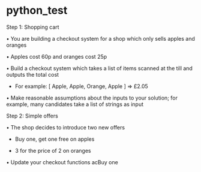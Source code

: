 # python_test

Step 1: Shopping cart

• You are building a checkout system for a shop which only sells apples and oranges

• Apples cost 60p and oranges cost 25p

• Build a checkout system which takes a list of items scanned at the till and outputs the total cost

- For example: [ Apple, Apple, Orange, Apple ] => £2.05

• Make reasonable assumptions about the inputs to your solution; for example, many candidates take a list of strings as input

Step 2: Simple offers

• The shop decides to introduce two new offers

- Buy one, get one free on apples

- 3 for the price of 2 on oranges

• Update your checkout functions acBuy one